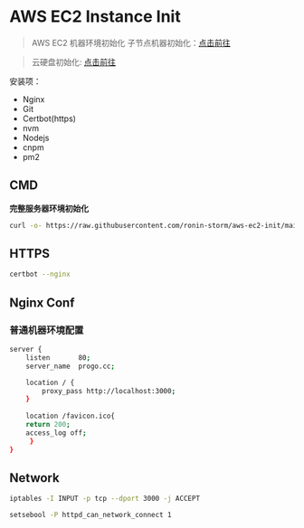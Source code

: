 # AWS EC2 Instance Init

> AWS EC2 机器环境初始化
> 子节点机器初始化：[点击前往](./子节点机器初始化.md)

> 云硬盘初始化: [点击前往](./云硬盘初始化.md)

安装项：
- Nginx
- Git
- Certbot(https)
- nvm
- Nodejs
- cnpm
- pm2

## CMD

**完整服务器环境初始化**

```bash
curl -o- https://raw.githubusercontent.com/ronin-storm/aws-ec2-init/main/init.sh | bash
```

## HTTPS

```bash
certbot --nginx
```

## Nginx Conf

### 普通机器环境配置

```bash
server {
    listen       80;
    server_name  progo.cc;

    location / {
        proxy_pass http://localhost:3000;
    }
    
    location /favicon.ico{
	return 200;
	access_log off;
     }
}
```

## Network

```bash
iptables -I INPUT -p tcp --dport 3000 -j ACCEPT
```

```bash
setsebool -P httpd_can_network_connect 1
```
